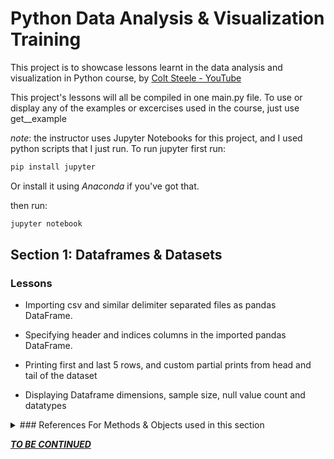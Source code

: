 # Python Data Analysis & Visualization Training

This project is to showcase lessons learnt in the data analysis and visualization in Python course, by [Colt Steele - YouTube](https://www.youtube.com/c/ColtSteeleCode) 

This project's lessons will all be compiled in one main.py file. To use or display any of the examples or excercises used in the course, just use get_<datasetname>_example

*note*: the instructor uses Jupyter Notebooks for this project, and I used python scripts that I just run. To run jupyter first run:

```bash
pip install jupyter
```

Or install it using *Anaconda* if you've got that.

then run:

```bash
jupyter notebook
```



## Section 1: Dataframes & Datasets

### Lessons

- Importing csv and similar delimiter separated files as pandas DataFrame.

- Specifying header and indices columns in the imported pandas DataFrame.

- Printing first and last 5 rows, and custom partial prints from head and tail of the dataset

- Displaying Dataframe dimensions, sample size, null value count and datatypes



<details>
<summary>### References For Methods & Objects used in this section</summary>

* [DataFrame](https://pandas.pydata.org/docs/reference/api/pandas.DataFrame.html)

* [Pandas.readcsv()](https://pandas.pydata.org/docs/reference/api/pandas.read_csv.html)

* [Pandas.Dataframe.head()](https://pandas.pydata.org/docs/reference/api/pandas.DataFrame.head.html)

* [Pandas.Dataframe.tail()](https://pandas.pydata.org/docs/reference/api/pandas.DataFrame.tail.html)

* [Pandas.Dataframe.dtypes()](https://pandas.pydata.org/docs/reference/api/pandas.DataFrame.dtypes.html)

* [Pandas.Dataframe.shape()](https://pandas.pydata.org/docs/reference/api/pandas.DataFrame.shape.html)

* [Pandas.Dataframe.info()](https://pandas.pydata.org/docs/reference/api/pandas.DataFrame.info.html)

* 

</details>





**<u><em>TO BE CONTINUED</em></u>**
